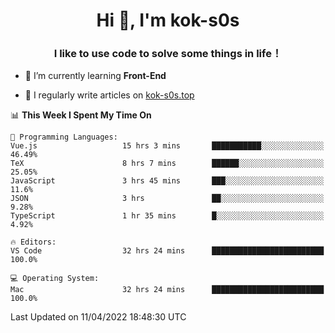 <h1 align="center">Hi 👋, I'm kok-s0s</h1>
<h3 align="center">I like to use code to solve some things in life！</h3>

- 🌱 I’m currently learning **Front-End**

- 📝 I regularly write articles on [kok-s0s.top](https://kok-s0s.top/)



<!--START_SECTION:waka-->
📊 **This Week I Spent My Time On** 

```text
💬 Programming Languages: 
Vue.js                   15 hrs 3 mins       ███████████░░░░░░░░░░░░░░   46.49% 
TeX                      8 hrs 7 mins        ██████░░░░░░░░░░░░░░░░░░░   25.05% 
JavaScript               3 hrs 45 mins       ███░░░░░░░░░░░░░░░░░░░░░░   11.6% 
JSON                     3 hrs               ██░░░░░░░░░░░░░░░░░░░░░░░   9.28% 
TypeScript               1 hr 35 mins        █░░░░░░░░░░░░░░░░░░░░░░░░   4.92%

🔥 Editors: 
VS Code                  32 hrs 24 mins      █████████████████████████   100.0%

💻 Operating System: 
Mac                      32 hrs 24 mins      █████████████████████████   100.0%

```


 Last Updated on 11/04/2022 18:48:30 UTC
<!--END_SECTION:waka-->
